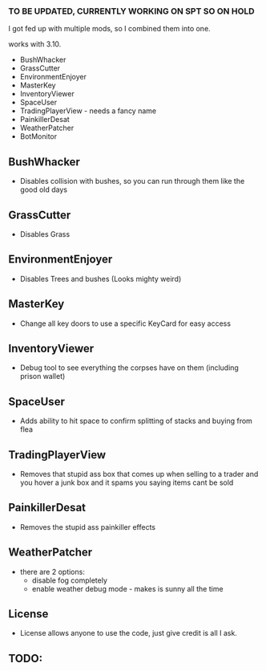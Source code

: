 ### TO BE UPDATED, CURRENTLY WORKING ON SPT SO ON HOLD

I got fed up with multiple mods, so I combined them into one.

works with 3.10.

- BushWhacker
- GrassCutter
- EnvironmentEnjoyer
- MasterKey
- InventoryViewer
- SpaceUser
- TradingPlayerView - needs a fancy name
- PainkillerDesat
- WeatherPatcher
- BotMonitor

## BushWhacker
- Disables collision with bushes, so you can run through them like the good old days

## GrassCutter
- Disables Grass

## EnvironmentEnjoyer
- Disables Trees and bushes (Looks mighty weird)

## MasterKey
- Change all key doors to use a specific KeyCard for easy access

## InventoryViewer
- Debug tool to see everything the corpses have on them (including prison wallet)

## SpaceUser
- Adds ability to hit space to confirm splitting of stacks and buying from flea

## TradingPlayerView
- Removes that stupid ass box that comes up when selling to a trader and you hover a junk box and it spams you saying items cant be sold

## PainkillerDesat
- Removes the stupid ass painkiller effects

## WeatherPatcher
- there are 2 options:
    - disable fog completely
    - enable weather debug mode - makes is sunny all the time

## License
- License allows anyone to use the code, just give credit is all I ask.

## TODO:

